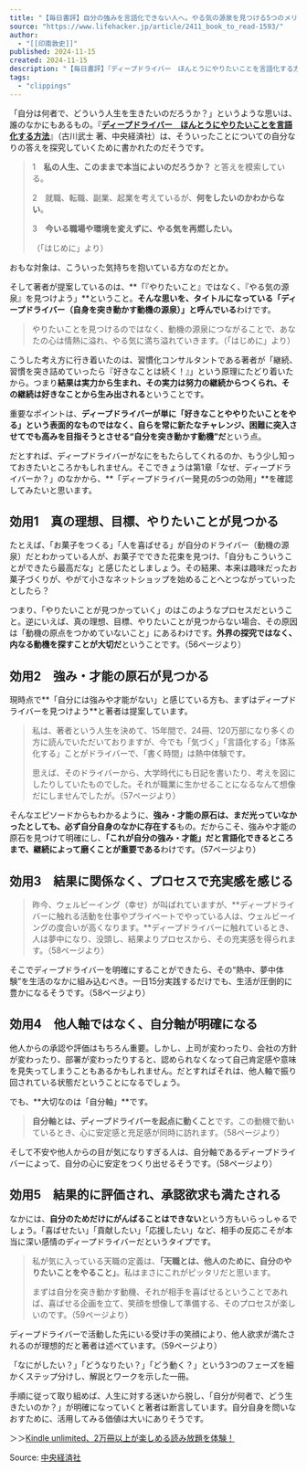 ```yaml
---
title: "【毎日書評】自分の強みを言語化できない人へ。やる気の源泉を見つける5つのメリット | ライフハッカー・ジャパン"
source: "https://www.lifehacker.jp/article/2411_book_to_read-1593/"
author:
  - "[[印南敦史]]"
published: 2024-11-15
created: 2024-11-15
description: "【毎日書評】『ディープドライバー　ほんとうにやりたいことを言語化する方法』（古川武士 著、中央経済社）より、自分の強みを言語化できない人がやる気の源泉を見つける5つのメリットを解説します。"
tags:
  - "clippings"
---
```

「自分は何者で、どういう人生を生きたいのだろうか？」というような思いは、誰のなかにもあるもの。『**[ディープドライバー　ほんとうにやりたいことを言語化する方法](https://www.amazon.co.jp/dp/4502525715?ots=1&tag=lifehacker-book-00000447-22&linkCode=ogi&th=1&psc=1&ref=mgac2017)**』（古川武士 著、中央経済社）は、そういったことについての自分なりの答えを探究していくために書かれたのだそうです。

> 1　**私の人生、このままで本当によいのだろうか？** と答えを模索している。
> 
> 2　就職、転職、副業、起業を考えているが、**何をしたいのかわからない**。
> 
> 3　**今いる職場や環境を変えずに、やる気を再燃したい。**
> 
> （「はじめに」より）

おもな対象は、こういった気持ちを抱いている方なのだとか。

そして著者が提案しているのは、**「『やりたいこと』ではなく、『やる気の源泉』を見つけよう」**ということ。**そんな思いを、タイトルになっている「ディープドライバー（自身を突き動かす動機の源泉）」と呼んでいる**わけです。

> やりたいことを見つけるのではなく、動機の源泉につながることで、あなたの心は情熱に溢れ、やる気に満ち溢れていきます。（「はじめに」より）

こうした考え方に行き着いたのは、習慣化コンサルタントである著者が「継続、習慣を突き詰めていったら『好きなことは続く！』」という原理にたどり着いたから。つまり**結果は実力から生まれ、その実力は努力の継続からつくられ、その継続は好きなことから生み出される**ということです。

重要なポイントは、**ディープドライバーが単に「好きなことややりたいことをやる」という表面的なものではなく、自らを常に新たなチャレンジ、困難に突入させてでも高みを目指そうとさせる“自分を突き動かす動機”だ**という点。

だとすれば、ディープドライバーがなにをもたらしてくれるのか、もう少し知っておきたいところかもしれません。そこできょうは第1章「なぜ、ディープドライバーか？」のなかから、**「ディープドライバー発見の5つの効用」**を確認してみたいと思います。

## 効用1　真の理想、目標、やりたいことが見つかる

たとえば、「お菓子をつくる」「人を喜ばせる」が自分のドライバー（動機の源泉）だとわかっている人が、お菓子でできた花束を見つけ、「自分もこういうことができたら最高だな」と感じたとしましょう。その結果、本来は趣味だったお菓子づくりが、やがて小さなネットショップを始めることへとつながっていったとしたら？

つまり、「やりたいことが見つかっていく」のはこのようなプロセスだということ。逆にいえば、真の理想、目標、やりたいことが見つからない場合、その原因は「動機の原点をつかめていないこと」にあるわけです。**外界の探究ではなく、内なる動機を探すことが大切だ**ということです。（56ページより）

## 効用2　強み・才能の原石が見つかる

現時点で**「自分には強みや才能がない」と感じている方も、まずはディープドライバーを見つけよう**と著者は提案しています。

> 私は、著者という人生を決めて、15年間で、24冊、120万部になり多くの方に読んでいただいておりますが、今でも「気づく」「言語化する」「体系化する」ことがドライバーで、「書く時間」は熱中体験です。
> 
> 思えば、そのドライバーから、大学時代にも日記を書いたり、考えを図にしたりしていたものでした。それが職業に生かせることになるなんて想像だにしませんでしたが。（57ページより）

そんなエピソードからもわかるように、**強み・才能の原石は、まだ光っていなかったとしても、必ず自分自身のなかに存在する**もの。だからこそ、強みや才能の原石を見つけて明確にし、**「これが自分の強み・才能」だと言語化できるところまで、継続によって磨くことが重要である**わけです。（57ページより）

## 効用3　結果に関係なく、プロセスで充実感を感じる

> 昨今、ウェルビーイング（幸せ）が叫ばれていますが、**ディープドライバーに触れる活動を仕事やプライベートでやっている人は、ウェルビーイングの度合いが高くなります。**ディープドライバーに触れているとき、人は夢中になり、没頭し、結果よりプロセスから、その充実感を得られます。（58ページより）

そこでディープドライバーを明確にすることができたら、その“熱中、夢中体験”を生活のなかに組み込むべき。一日15分実践するだけでも、生活が圧倒的に豊かになるそうです。（58ページより）

## 効用4　他人軸ではなく、自分軸が明確になる

他人からの承認や評価はもちろん重要。しかし、上司が変わったり、会社の方針が変わったり、部署が変わったりすると、認められなくなって自己肯定感や意味を見失ってしまうこともあるかもしれません。だとすればそれは、他人軸で振り回されている状態だということになるでしょう。

でも、**大切なのは「自分軸」**です。

> **自分軸とは、ディープドライバーを起点に動くこと**です。この動機で動いているとき、心に安定感と充足感が同時に訪れます。（58ページより）

そして不安や他人からの目が気になりすぎる人は、自分軸であるディープドライバーによって、自分の心に安定をつくり出せるそうです。（58ページより）

## 効用5　結果的に評価され、承認欲求も満たされる

なかには、**自分のためだけにがんばることはできない**という方もいらっしゃるでしょう。「喜ばせたい」「貢献したい」「応援したい」など、相手の反応こそが本当に深い感情のディープドライバーだというタイプです。

> 私が気に入っている天職の定義は、**「天職とは、他人のために、自分のやりたいことをやること」**。私はまさにこれがピッタリだと思います。
> 
> まずは自分を突き動かす動機、それが相手を喜ばせるということであれば、喜ばせる企画を立て、笑顔を想像して準備する、そのプロセスが楽しいのです。（59ページより）

ディープドライバーで活動した先にいる受け手の笑顔により、他人欲求が満たされるのが理想的だと著者は述べています。（59ページより）

「なにがしたい？」「どうなりたい？」「どう動く？」という3つのフェーズを細かくステップ分けし、解説とワークを示した一冊。

手順に従って取り組めば、人生に対する迷いから脱し、「自分が何者で、どう生きたいのか？」が明確になっていくと著者は断言しています。自分自身を問いなおすために、活用してみる価値は大いにありそうです。

＞＞[Kindle unlimited、2万冊以上が楽しめる読み放題を体験！](https://www.amazon.co.jp/kindle-dbs/hz/subscribe/ku??&linkCode=ll2&tag=lifehacker-ex00-00000000-22&linkId=a08dba61aec5b82653480c061e628fc5&language=ja_JP&ref_=as_li_ss_tl)

Source: [中央経済社](https://www.biz-book.jp/isbn/978-4-502-52571-1)